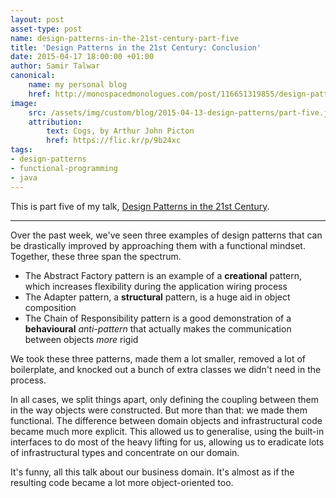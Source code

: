 ```yaml
---
layout: post
asset-type: post
name: design-patterns-in-the-21st-century-part-five
title: 'Design Patterns in the 21st Century: Conclusion'
date: 2015-04-17 18:00:00 +01:00
author: Samir Talwar
canonical:
    name: my personal blog
    href: http://monospacedmonologues.com/post/116651319855/design-patterns-in-the-21st-century-conclusion
image:
    src: /assets/img/custom/blog/2015-04-13-design-patterns/part-five.jpg
    attribution:
        text: Cogs, by Arthur John Picton
        href: https://flic.kr/p/9b24xc
tags:
- design-patterns
- functional-programming
- java
---
```


This is part five of my talk, [Design Patterns in the 21st Century][].

[Design Patterns in the 21st Century]: http://talks.samirtalwar.com/design-patterns-in-the-21st-century.html

---

Over the past week, we've seen three examples of design patterns that can be drastically improved by approaching them with a functional mindset. Together, these three span the spectrum.

  * The Abstract Factory pattern is an example of a **creational** pattern, which increases flexibility during the application wiring process
  * The Adapter pattern, a **structural** pattern, is a huge aid in object composition
  * The Chain of Responsibility pattern is a good demonstration of a **behavioural** *anti-pattern* that actually makes the communication between objects *more* rigid

We took these three patterns, made them a lot smaller, removed a lot of boilerplate, and knocked out a bunch of extra classes we didn't need in the process.

In all cases, we split things apart, only defining the coupling between them in the way objects were constructed. But more than that: we made them functional. The difference between domain objects and infrastructural code became much more explicit. This allowed us to generalise, using the built-in interfaces to do most of the heavy lifting for us, allowing us to eradicate lots of infrastructural types and concentrate on our domain.

It's funny, all this talk about our business domain. It's almost as if the resulting code became a lot more object-oriented too.
